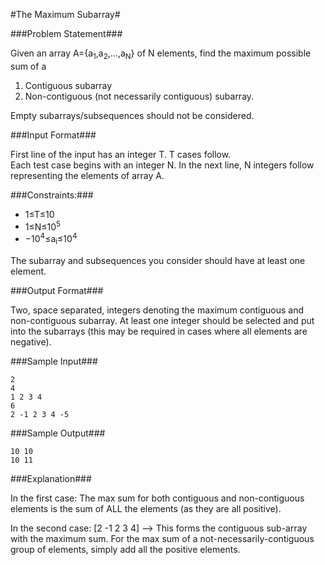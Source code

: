 #The Maximum Subarray#


###Problem Statement###

Given an array A={a<sub>1</sub>,a<sub>2</sub>,…,a<sub>N</sub>} of N elements, find the maximum possible sum of a  

1.    Contiguous subarray
2.    Non-contiguous (not necessarily contiguous) subarray.

Empty subarrays/subsequences should not be considered. 

###Input Format###

First line of the input has an integer T. T cases follow.  
Each test case begins with an integer N. In the next line, N integers follow representing the elements of array A.  

###Constraints:###

*    1≤T≤10
*    1≤N≤10<sup>5</sup>
*    −10<sup>4</sup>≤a<sub>i</sub>≤10<sup>4</sup>

The subarray and subsequences you consider should have at least one element.

###Output Format###

Two, space separated, integers denoting the maximum contiguous and non-contiguous subarray. At least one integer should be selected and put into the subarrays (this may be required in cases where all elements are negative).

###Sample Input###
```
2 
4 
1 2 3 4
6
2 -1 2 3 4 -5
```
###Sample Output###
```
10 10
10 11
```
###Explanation###

In the first case:
The max sum for both contiguous and non-contiguous elements is the sum of ALL the elements (as they are all positive).

In the second case:
[2 -1 2 3 4] --> This forms the contiguous sub-array with the maximum sum.
For the max sum of a not-necessarily-contiguous group of elements, simply add all the positive elements. 